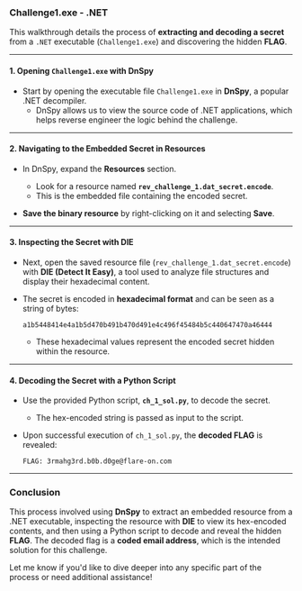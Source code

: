 ### Challenge1.exe - .NET

This walkthrough details the process of **extracting and decoding a secret** from a `.NET` executable (`Challenge1.exe`) and discovering the hidden **FLAG**.

---

#### 1. **Opening `Challenge1.exe` with DnSpy**

- Start by opening the executable file `Challenge1.exe` in **DnSpy**, a popular .NET decompiler.
  - DnSpy allows us to view the source code of .NET applications, which helps reverse engineer the logic behind the challenge.

---

#### 2. **Navigating to the Embedded Secret in Resources**

- In DnSpy, expand the **Resources** section.
  - Look for a resource named **`rev_challenge_1.dat_secret.encode`**.
  - This is the embedded file containing the encoded secret.
  
- **Save the binary resource** by right-clicking on it and selecting **Save**.

---

#### 3. **Inspecting the Secret with DIE**

- Next, open the saved resource file (`rev_challenge_1.dat_secret.encode`) with **DIE (Detect It Easy)**, a tool used to analyze file structures and display their hexadecimal content.
  
- The secret is encoded in **hexadecimal format** and can be seen as a string of bytes:
  ```
  a1b5448414e4a1b5d470b491b470d491e4c496f45484b5c440647470a46444
  ```
  - These hexadecimal values represent the encoded secret hidden within the resource.

---

#### 4. **Decoding the Secret with a Python Script**

- Use the provided Python script, **`ch_1_sol.py`**, to decode the secret.
  - The hex-encoded string is passed as input to the script.

- Upon successful execution of `ch_1_sol.py`, the **decoded FLAG** is revealed:
  ```
  FLAG: 3rmahg3rd.b0b.d0ge@flare-on.com
  ```

---

### Conclusion

This process involved using **DnSpy** to extract an embedded resource from a .NET executable, inspecting the resource with **DIE** to view its hex-encoded contents, and then using a Python script to decode and reveal the hidden **FLAG**. The decoded flag is a **coded email address**, which is the intended solution for this challenge.

Let me know if you'd like to dive deeper into any specific part of the process or need additional assistance!
